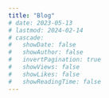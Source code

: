 ```yaml
---
title: "Blog"
# date: 2023-05-13
# lastmod: 2024-02-14
# cascade:
#   showDate: false
#   showAuthor: false
#   invertPagination: true
#   showViews: false
#   showLikes: false
#   showReadingTime: false
---
```

